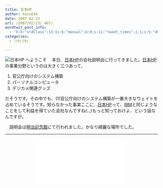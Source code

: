 ```yaml
---
title: 日本HP
author: kazu634
date: 2007-02-23
url: /2007/02/23/_467/
wordtwit_post_info:
  - 'O:8:"stdClass":13:{s:6:"manual";b:0;s:11:"tweet_times";i:1;s:5:"delay";i:0;s:7:"enabled";i:1;s:10:"separation";s:2:"60";s:7:"version";s:3:"3.7";s:14:"tweet_template";b:0;s:6:"status";i:2;s:6:"result";a:0:{}s:13:"tweet_counter";i:2;s:13:"tweet_log_ids";a:1:{i:0;i:2805;}s:9:"hash_tags";a:0:{}s:8:"accounts";a:1:{i:0;s:7:"kazu634";}}'
categories:
  - つれづれ

---
```

<div class="section">
<p>
<a href="http://welcome.hp.com/country/jp/ja/welcome.html" onclick="__gaTracker('send', 'event', 'outbound-article', 'http://welcome.hp.com/country/jp/ja/welcome.html', '');" target="_blank"><img align="left" alt="日本HP へようこそ" src="http://img.simpleapi.net/small/http://welcome.hp.com/country/jp/ja/welcome.html" border="0" /></a>
</p>
  
<p>
    　本日、<a href="http://welcome.hp.com/country/jp/ja/welcome.html" onclick="__gaTracker('send', 'event', 'outbound-article', 'http://welcome.hp.com/country/jp/ja/welcome.html', '日本HP');" target="_blank">日本HP</a>の会社説明会に行ってきました。<a href="http://welcome.hp.com/country/jp/ja/welcome.html" onclick="__gaTracker('send', 'event', 'outbound-article', 'http://welcome.hp.com/country/jp/ja/welcome.html', '日本HP');" target="_blank">日本HP</a>の事業分野というのは大きく三つあって、
</p>
  
<ol>
<li>
      官公庁向けのシステム構築
</li>
<li>
      パーソナルコンピュータ
</li>
<li>
      デジカメ関連グッズ
</li>
</ol>
  
<p>
    だそうです。その中でも、(1)官公庁向けのシステム構築が一番大きなウェイトを占めているそうです。知らなかった事実ここに…<a href="http://welcome.hp.com/country/jp/ja/welcome.html" onclick="__gaTracker('send', 'event', 'outbound-article', 'http://welcome.hp.com/country/jp/ja/welcome.html', '日本HP');" target="_blank">日本HP</a>って、<a href="http://www.ibm.com/jp/" onclick="__gaTracker('send', 'event', 'outbound-article', 'http://www.ibm.com/jp/', 'IBM');" target="blank">IBM</a>と同じようなことをして利益を得ていた会社なんですね(..;)もっと知っておけよ、という話なんですが。
</p>
  
<p>
    　説明会は<a href="http://maps.google.com/maps?q=%E6%98%8E%E6%B2%BB%E8%A8%98%E5%BF%B5%E9%A4%A8&ie=UTF-8&oe=UTF-8&aq=t&rls=org.mozilla:en-US:official&client=firefox-a&um=1&sa=N&tab=wl" onclick="__gaTracker('send', 'event', 'outbound-article', 'http://maps.google.com/maps?q=%E6%98%8E%E6%B2%BB%E8%A8%98%E5%BF%B5%E9%A4%A8&ie=UTF-8&oe=UTF-8&aq=t&rls=org.mozilla:en-US:official&client=firefox-a&um=1&sa=N&tab=wl', '明治記念館');" target="blank">明治記念館</a>にて行われました。かなり綺麗な場所でした。
</p>
  
<hr />
  
<center>
<iframe src=&#8221;http://wikimapia.org/s/#y=35678424&x=139721503&z=16&l=0&m=a&v=2&#8243; frameborder=&#8221;0&#8243; height=&#8221;250&#8243; width=&#8221;250&#8243;></iframe>
</center>
</div>